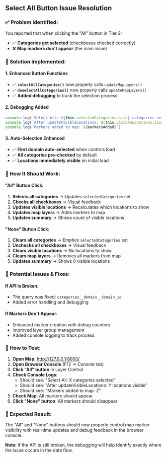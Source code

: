 ## Select All Button Issue Resolution

### ✅ **Problem Identified:**
You reported that when clicking the "All" button in Tier 2:
- ✅ **Categories get selected** (checkboxes checked correctly) 
- ❌ **Map markers don't appear** (the main issue)

### 🔧 **Solution Implemented:**

#### **1. Enhanced Button Functions**
- ✅ **`selectAllCategories()`** now properly calls `updateMapLayers()`
- ✅ **`deselectAllCategories()`** now properly calls `updateMapLayers()`
- ✅ **Added debugging** to track the selection process

#### **2. Debugging Added**
```javascript
console.log(`Select All: ${this.selectedCategories.size} categories selected`);
console.log(`After updateVisibleLocations: ${this.visibleLocations.size} locations visible`);
console.log(`Markers added to map: ${markersAdded}`);
```

#### **3. Auto-Selection Enhanced**
- ✅ **First domain auto-selected** when controls load
- ✅ **All categories pre-checked** by default
- ✅ **Locations immediately visible** on initial load

### 🎯 **How It Should Work:**

#### **"All" Button Click:**
1. **Selects all categories** → Updates `selectedCategories` set
2. **Checks all checkboxes** → Visual feedback  
3. **Updates visible locations** → Recalculates which locations to show
4. **Updates map layers** → Adds markers to map
5. **Updates summary** → Shows count of visible locations

#### **"None" Button Click:**
1. **Clears all categories** → Empties `selectedCategories` set
2. **Unchecks all checkboxes** → Visual feedback
3. **Clears visible locations** → No locations to show
4. **Clears map layers** → Removes all markers from map
5. **Updates summary** → Shows 0 visible locations

### 🐛 **Potential Issues & Fixes:**

#### **If API Is Broken:**
- The query was fixed: `categories__domain__domain_id`
- Added error handling and debugging

#### **If Markers Don't Appear:**
- Enhanced marker creation with debug counters
- Improved layer group management
- Added console logging to track process

### 🧪 **How to Test:**

1. **Open Map**: http://127.0.0.1:8000/
2. **Open Browser Console** (F12 → Console tab)
3. **Click "All" button** in Layer Control
4. **Check Console Logs**:
   - Should see: "Select All: X categories selected"
   - Should see: "After updateVisibleLocations: Y locations visible"
   - Should see: "Markers added to map: Z"
5. **Check Map**: All markers should appear
6. **Click "None" button**: All markers should disappear

### 🚀 **Expected Result:**
The "All" and "None" buttons should now properly control map marker visibility with real-time updates and debug feedback in the browser console.

**Note**: If the API is still broken, the debugging will help identify exactly where the issue occurs in the data flow.